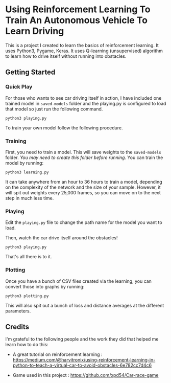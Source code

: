 # Using Reinforcement Learning To Train An Autonomous Vehicle To Learn Driving

This is a project I created to learn the basics of reinforcement learning. It uses Python3, Pygame, Keras. It uses Q-learning (unsupervised) algorithm to learn how to drive itself without running into obstacles.


## Getting Started

### Quick Play

For those who wants to see car driving itself in action, I have included one trained model in `saved-models` folder and the playing.py is configured to load that model so just run the following command.

`python3 playing.py`

To train your own model follow the following procedure.

### Training

First, you need to train a model. This will save weights to the `saved-models` folder. *You may need to create this folder before running*. You can train the model by running:

`python3 learning.py`

It can take anywhere from an hour to 36 hours to train a model, depending on the complexity of the network and the size of your sample. However, it will spit out weights every 25,000 frames, so you can move on to the next step in much less time.

### Playing

Edit the `playing.py` file to change the path name for the model you want to load. 

Then, watch the car drive itself around the obstacles!

`python3 playing.py`

That's all there is to it.

### Plotting

Once you have a bunch of CSV files created via the learning, you can convert those into graphs by running:

`python3 plotting.py`

This will also spit out a bunch of loss and distance averages at the different parameters.

## Credits

I'm grateful to the following people and the work they did that helped me learn how to do this:

- A great tutorial on reinforcement learning : https://medium.com/@harvitronix/using-reinforcement-learning-in-python-to-teach-a-virtual-car-to-avoid-obstacles-6e782cc7d4c6

- Game used in this project : https://github.com/xpd54/Car-race-game



